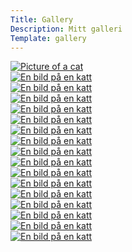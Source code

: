 ```yaml
---
Title: Gallery
Description: Mitt galleri
Template: gallery
---
```

<div class="img-container">
    <a href="%assets_url%/img/cat1.jpg">
        <picture>
            <source media="(min-width: 992px)" srcset="image/cat1.jpg?width=300">
            <source media="(min-width: 600px)" srcset="image/cat1.jpg?width=350">
            <img src="image/cat1.jpg?width=540" class="cat-img" alt="Picture of a cat">
        </picture>
    </a>
</div>

<div class="img-container">
    <a href="%assets_url%/img/cat2.jpg">
        <picture>
            <source media="(min-width: 992px)" srcset="image/cat2.jpg?width=300">
            <source media="(min-width: 600px)" srcset="image/cat2.jpg?width=350">
            <img src="image/cat2.jpg?width=540" class="cat-img" alt="En bild på en katt">
        </picture>
    </a>
</div>

<div class="img-container">
    <a href="%assets_url%/img/cat3.jpg">
        <picture>
            <source media="(min-width: 992px)" srcset="image/cat3.jpg?width=300">
            <source media="(min-width: 600px)" srcset="image/cat3.jpg?width=350">
            <img src="image/cat3.jpg?width=540" class="cat-img" alt="En bild på en katt">
        </picture>
    </a>
</div>

<div class="img-container">
    <a href="%assets_url%/img/cat4.jpg">
        <picture>
            <source media="(min-width: 992px)" srcset="image/cat4.jpg?width=300">
            <source media="(min-width: 600px)" srcset="image/cat4.jpg?width=350">
            <img src="image/cat4.jpg?width=540" class="cat-img" alt="En bild på en katt">
        </picture>
    </a>
</div>

<div class="img-container">
    <a href="%assets_url%/img/cat5.jpg">
        <picture>
            <source media="(min-width: 992px)" srcset="image/cat5.jpg?width=300">
            <source media="(min-width: 600px)" srcset="image/cat5.jpg?width=350">
            <img src="image/cat5.jpg?width=540" class="cat-img" alt="En bild på en katt">
        </picture>
    </a>
</div>

<div class="img-container">
    <a href="%assets_url%/img/cat6.jpg">
        <picture>
            <source media="(min-width: 992px)" srcset="image/cat6.jpg?width=300">
            <source media="(min-width: 600px)" srcset="image/cat6.jpg?width=350">
            <img src="image/cat6.jpg?width=540" class="cat-img" alt="En bild på en katt">
        </picture>
    </a>
</div>

<div class="img-container">
    <a href="%assets_url%/img/cat7.jpg">
        <picture>
            <source media="(min-width: 992px)" srcset="image/cat7.jpg?width=300">
            <source media="(min-width: 600px)" srcset="image/cat7.jpg?width=350">
            <img src="image/cat7.jpg?width=540" class="cat-img" alt="En bild på en katt">
        </picture>
    </a>
</div>

<div class="img-container">
    <a href="%assets_url%/img/cat8.jpg">
        <picture>
            <source media="(min-width: 992px)" srcset="image/cat8.jpg?width=300">
            <source media="(min-width: 600px)" srcset="image/cat8.jpg?width=350">
            <img src="image/cat8.jpg?width=540" class="cat-img" alt="En bild på en katt">
        </picture>
    </a>
</div>

<div class="img-container">
    <a href="%assets_url%/img/cat9.jpg">
        <picture>
            <source media="(min-width: 992px)" srcset="image/cat9.jpg?width=300">
            <source media="(min-width: 600px)" srcset="image/cat9.jpg?width=350">
            <img src="image/cat9.jpg?width=540" class="cat-img" alt="En bild på en katt">
        </picture>
    </a>
</div>

<div class="img-container">
    <a href="%assets_url%/img/cat10.png">
        <picture>
            <source media="(min-width: 992px)" srcset="image/cat10.png?width=300&save-as=jpg">
            <source media="(min-width: 600px)" srcset="image/cat10.png?width=350&save-as=jpg">
            <img src="image/cat10.png?width=540&save-as=jpg" class="cat-img" alt="En bild på en katt">
        </picture>
    </a>
</div>

<div class="img-container">
    <a href="%assets_url%/img/cat11.jpg">
        <picture>
            <source media="(min-width: 992px)" srcset="image/cat11.jpg?width=300">
            <source media="(min-width: 600px)" srcset="image/cat11.jpg?width=350">
            <img src="image/cat11.jpg?width=540" class="cat-img" alt="En bild på en katt">
        </picture>
    </a>
</div>

<div class="img-container">
    <a href="%assets_url%/img/cat12.jpg">
        <picture>
            <source media="(min-width: 992px)" srcset="image/cat12.jpg?width=300">
            <source media="(min-width: 600px)" srcset="image/cat12.jpg?width=350">
            <img src="image/cat12.jpg?width=540" class="cat-img" alt="En bild på en katt">
        </picture>
    </a>
</div>

<div class="img-container">
    <a href="%assets_url%/img/cat13.jpg">
        <picture>
            <source media="(min-width: 992px)" srcset="image/cat13.jpg?width=300">
            <source media="(min-width: 600px)" srcset="image/cat13.jpg?width=350">
            <img src="image/cat13.jpg?width=540" class="cat-img" alt="En bild på en katt">
        </picture>
    </a>
</div>

<div class="img-container">
    <a href="%assets_url%/img/cat14.jpg">
        <picture>
            <source media="(min-width: 992px)" srcset="image/cat14.jpg?width=300">
            <source media="(min-width: 600px)" srcset="image/cat14.jpg?width=350">
            <img src="image/cat14.jpg?width=540" class="cat-img" alt="En bild på en katt">
        </picture>
    </a>
</div>

<div class="img-container">
    <a href="%assets_url%/img/cat15.jpg">
        <picture>
            <source media="(min-width: 992px)" srcset="image/cat15.jpg?width=300">
            <source media="(min-width: 600px)" srcset="image/cat15.jpg?width=350">
            <img src="image/cat15.jpg?width=540" class="cat-img" alt="En bild på en katt">
        </picture>
    </a>
</div>

<div class="img-container">
    <a href="%assets_url%/img/cat16.png">
        <picture>
            <source media="(min-width: 992px)" srcset="image/cat16.png?width=300&save-as=jpg">
            <source media="(min-width: 600px)" srcset="image/cat16.png?width=350&save-as=jpg">
            <img src="image/cat16.png?width=540&save-as=jpg" class="cat-img" alt="En bild på en katt">
        </picture>
    </a>
</div>

<div class="img-container">
    <a href="%assets_url%/img/cat17.png">
        <picture>
            <source media="(min-width: 992px)" srcset="image/cat17.png?width=300&save-as=jpg">
            <source media="(min-width: 600px)" srcset="image/cat17.png?width=350&save-as=jpg">
            <img src="image/cat17.png?width=540&save-as=jpg" class="cat-img" alt="En bild på en katt">
        </picture>
    </a>
</div>
